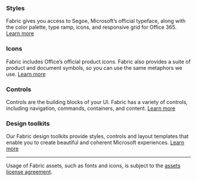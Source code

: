 ### Styles

Fabric gives you access to Segoe, Microsoft’s official typeface, along with the color palette, type ramp, icons, and responsive grid for Office 365. [Learn more](#/styles/web)

### Icons

Fabric includes Office’s official product icons. Fabric also provides a suite of product and document symbols, so you can use the same metaphors we use. [Learn more](#/styles/web/icons)

### Controls

Controls are the building blocks of your UI. Fabric has a variety of controls, including navigation, commands, containers, and content. [Learn more](#/controls/web)

### Design toolkits

Our Fabric design toolkits provide styles, controls and layout templates that enable you to create beautiful and coherent Microsoft experiences. [Learn more](#/resources)

---

Usage of Fabric assets, such as fonts and icons, is subject to the [assets license agreement](https://static2.sharepointonline.com/files/fabric/assets/microsoft_fabric_assets_license_agreement_10262017.pdf).
